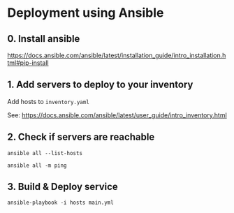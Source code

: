 # Deployment using Ansible

## 0. Install ansible

https://docs.ansible.com/ansible/latest/installation_guide/intro_installation.html#pip-install

## 1. Add servers to deploy to your inventory

Add hosts to `inventory.yaml`

See: https://docs.ansible.com/ansible/latest/user_guide/intro_inventory.html

## 2. Check if servers are reachable

```shell
ansible all --list-hosts

ansible all -m ping

```

## 3. Build & Deploy service

```shell
ansible-playbook -i hosts main.yml
```